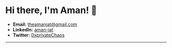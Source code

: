 # Hi there, I'm Aman! 👋

- **Email:** theamanjat@gmail.com
- **LinkedIn:** [aman-jat](https://www.linkedin.com/in/aman-jat/)
- **Twitter:** [0xprivateChaos](https://twitter.com/0xprivateChaos)

---
